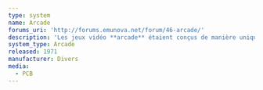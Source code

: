 ```yaml
---
type: system
name: Arcade
forums_uri: 'http://forums.emunova.net/forum/46-arcade/'
description: 'Les jeux vidéo **arcade** étaient conçus de manière unique avant l''arrivée de JAMMA et des systèmes arcade tels que [Neo Geo](/neo-geo/) et [CPS-2](/cps-2/).'
system_type: Arcade
released: 1971
manufacturer: Divers
media:
  - PCB
---
```


